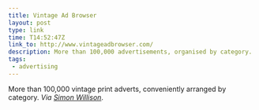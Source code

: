 ```yaml
---
title: Vintage Ad Browser
layout: post
type: link
time: T14:52:47Z
link_to: http://www.vintageadbrowser.com/
description: More than 100,000 advertisements, organised by category.
tags:
 - advertising
---
```


More than 100,000 vintage print adverts, conveniently arranged by category. _Via [Simon Willison](http://simonwillison.net/2010/Jan/6/vintage/)_.